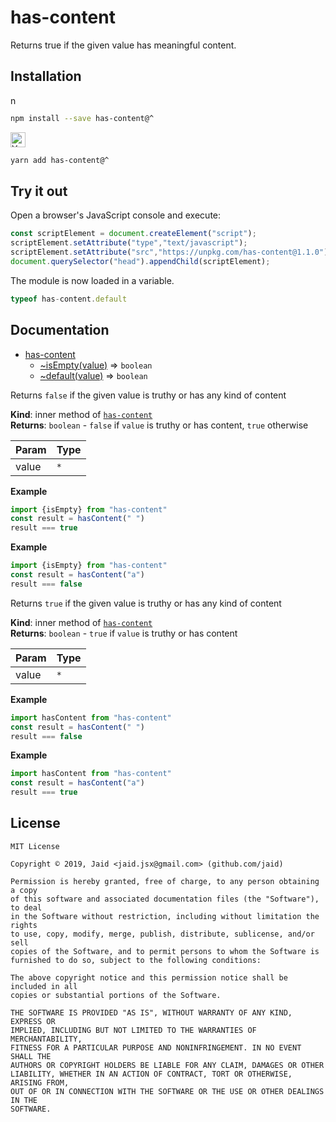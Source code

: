 # has-content


Returns true if the given value has meaningful content.

## Installation
<a href='https://npmjs.com/package/has-content'><img alt='npm logo' src='https://raw.githubusercontent.com/npm/logos/master/npm%20logo/npm-logo-red.png' height=16/></a>
```bash
npm install --save has-content@^
```
<a href='https://yarnpkg.com/package/has-content'><img alt='Yarn logo' src='https://raw.githubusercontent.com/yarnpkg/assets/master/yarn-kitten-full.png' height=24/></a>
```bash
yarn add has-content@^
```


## Try it out
Open a browser's JavaScript console and execute:

```javascript
const scriptElement = document.createElement("script");
scriptElement.setAttribute("type","text/javascript");
scriptElement.setAttribute("src","https://unpkg.com/has-content@1.1.0");
document.querySelector("head").appendChild(scriptElement);
```

The module is now loaded in a variable.

```javascript
typeof has-content.default
```

## Documentation

* [has-content](#module_has-content)
    * [~isEmpty(value)](#module_has-content..isEmpty) ⇒ <code>boolean</code>
    * [~default(value)](#module_has-content..default) ⇒ <code>boolean</code>

Returns `false` if the given value is truthy or has any kind of content

**Kind**: inner method of [<code>has-content</code>](#module_has-content)  
**Returns**: <code>boolean</code> - `false` if `value` is truthy or has content, `true` otherwise  

| Param | Type |
| --- | --- |
| value | <code>\*</code> | 

**Example**  
```javascript
import {isEmpty} from "has-content"
const result = hasContent(" ")
result === true
```
**Example**  
```javascript
import {isEmpty} from "has-content"
const result = hasContent("a")
result === false
```
Returns `true` if the given value is truthy or has any kind of content

**Kind**: inner method of [<code>has-content</code>](#module_has-content)  
**Returns**: <code>boolean</code> - `true` if `value` is truthy or has content  

| Param | Type |
| --- | --- |
| value | <code>\*</code> | 

**Example**  
```javascript
import hasContent from "has-content"
const result = hasContent(" ")
result === false
```
**Example**  
```javascript
import hasContent from "has-content"
const result = hasContent("a")
result === true
```


## License
```text
MIT License

Copyright © 2019, Jaid <jaid.jsx@gmail.com> (github.com/jaid)

Permission is hereby granted, free of charge, to any person obtaining a copy
of this software and associated documentation files (the "Software"), to deal
in the Software without restriction, including without limitation the rights
to use, copy, modify, merge, publish, distribute, sublicense, and/or sell
copies of the Software, and to permit persons to whom the Software is
furnished to do so, subject to the following conditions:

The above copyright notice and this permission notice shall be included in all
copies or substantial portions of the Software.

THE SOFTWARE IS PROVIDED "AS IS", WITHOUT WARRANTY OF ANY KIND, EXPRESS OR
IMPLIED, INCLUDING BUT NOT LIMITED TO THE WARRANTIES OF MERCHANTABILITY,
FITNESS FOR A PARTICULAR PURPOSE AND NONINFRINGEMENT. IN NO EVENT SHALL THE
AUTHORS OR COPYRIGHT HOLDERS BE LIABLE FOR ANY CLAIM, DAMAGES OR OTHER
LIABILITY, WHETHER IN AN ACTION OF CONTRACT, TORT OR OTHERWISE, ARISING FROM,
OUT OF OR IN CONNECTION WITH THE SOFTWARE OR THE USE OR OTHER DEALINGS IN THE
SOFTWARE.
```
